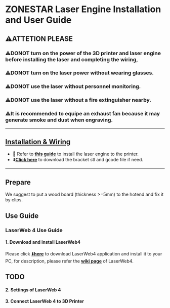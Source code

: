 # ZONESTAR Laser Engine Installation and User Guide
## :warning:ATTETION PLEASE
### :warning:DONOT turn on the power of the 3D printer and laser engine before installing the laser and completing the wiring, 
### :warning:DONOT turn on the laser power without wearing glasses.
### :warning:DONOT use the laser without personnel monitoring.
### :warning:DONOT use the laser without a fire extinguisher nearby.
### :warning:It is recommended to equipe an exhaust fan because it may generate smoke and dust when engraving.

-----
## [Installation & Wiring](./Installation/readme.md)
- :book: Refer to [**this guide**](./Installation/readme.md) to install the laser engine to the printer.
- :arrow_down:[**Click here**](./Installation/lkbr_V2.zip) to download the bracket stl and gcode file if need.

-----
## Prepare
We suggest to put a wood board (thickness >=5mm) to the hotend and fix it by clips.

## Use Guide
### LaserWeb 4 Use Guide
#### 1. Download and install LaserWeb4
Please click [:arrow_down:**here**](https://github.com/ZONESTAR3D/LaserWeb4-Binaries) to download LaserWeb4 application and install it to your PC, for description, 
please refer the [**wiki page**](https://github.com/LaserWeb/LaserWeb4/wiki) of LaserWeb4. 

## TODO
#### 2. Settings of LaserWeb 4 
#### 3. Connect LaserWeb 4 to 3D Printer

